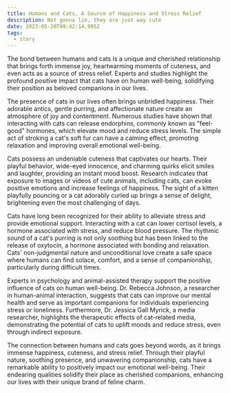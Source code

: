 ```yaml
---
title: Humans and Cats, A Source of Happiness and Stress Relief
description: Not gonna lie, they are just way cute
date: 2023-05-20T08:42:14.995Z
tags:
  - story
---
```

The bond between humans and cats is a unique and cherished relationship that brings forth immense joy, heartwarming moments of cuteness, and even acts as a source of stress relief. Experts and studies highlight the profound positive impact that cats have on human well-being, solidifying their position as beloved companions in our lives.

The presence of cats in our lives often brings unbridled happiness. Their adorable antics, gentle purring, and affectionate nature create an atmosphere of joy and contentment. Numerous studies have shown that interacting with cats can release endorphins, commonly known as "feel-good" hormones, which elevate mood and reduce stress levels. The simple act of stroking a cat's soft fur can have a calming effect, promoting relaxation and improving overall emotional well-being.

Cats possess an undeniable cuteness that captivates our hearts. Their playful behavior, wide-eyed innocence, and charming quirks elicit smiles and laughter, providing an instant mood boost. Research indicates that exposure to images or videos of cute animals, including cats, can evoke positive emotions and increase feelings of happiness. The sight of a kitten playfully pouncing or a cat adorably curled up brings a sense of delight, brightening even the most challenging of days.

Cats have long been recognized for their ability to alleviate stress and provide emotional support. Interacting with a cat can lower cortisol levels, a hormone associated with stress, and reduce blood pressure. The rhythmic sound of a cat's purring is not only soothing but has been linked to the release of oxytocin, a hormone associated with bonding and relaxation. Cats' non-judgmental nature and unconditional love create a safe space where humans can find solace, comfort, and a sense of companionship, particularly during difficult times.

Experts in psychology and animal-assisted therapy support the positive influence of cats on human well-being. Dr. Rebecca Johnson, a researcher in human-animal interaction, suggests that cats can improve our mental health and serve as important companions for individuals experiencing stress or loneliness. Furthermore, Dr. Jessica Gall Myrick, a media researcher, highlights the therapeutic effects of cat-related media, demonstrating the potential of cats to uplift moods and reduce stress, even through indirect exposure.

The connection between humans and cats goes beyond words, as it brings immense happiness, cuteness, and stress relief. Through their playful nature, soothing presence, and unwavering companionship, cats have a remarkable ability to positively impact our emotional well-being. Their endearing qualities solidify their place as cherished companions, enhancing our lives with their unique brand of feline charm.
